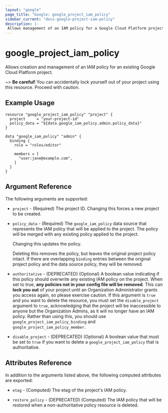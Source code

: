 ```yaml
---
layout: "google"
page_title: "Google: google_project_iam_policy"
sidebar_current: "docs-google-project-iam-policy"
description: |-
 Allows management of an IAM policy for a Google Cloud Platform project.
---
```


# google\_project\_iam\_policy

Allows creation and management of an IAM policy for an existing Google Cloud
Platform project.

~> **Be careful!** You can accidentally lock yourself out of your project
   using this resource. Proceed with caution.

## Example Usage

```hcl
resource "google_project_iam_policy" "project" {
  project     = "your-project-id"
  policy_data = "${data.google_iam_policy.admin.policy_data}"
}

data "google_iam_policy" "admin" {
  binding {
    role = "roles/editor"

    members = [
      "user:jane@example.com",
    ]
  }
}
```

## Argument Reference

The following arguments are supported:

* `project` - (Required) The project ID.
    Changing this forces a new project to be created.

* `policy_data` - (Required) The `google_iam_policy` data source that represents
    the IAM policy that will be applied to the project. The policy will be
    merged with any existing policy applied to the project.

    Changing this updates the policy.

    Deleting this removes the policy, but leaves the original project policy
    intact. If there are overlapping `binding` entries between the original
    project policy and the data source policy, they will be removed.

* `authoritative` - (DEPRECATED) (Optional) A boolean value indicating if this policy
    should overwrite any existing IAM policy on the project. When set to true,
    **any policies not in your config file will be removed**. This can **lock
    you out** of your project until an Organization Administrator grants you
    access again, so please exercise caution. If this argument is `true` and you
    want to delete the resource, you must set the `disable_project` argument to
    `true`, acknowledging that the project will be inaccessible to anyone but the
    Organization Admins, as it will no longer have an IAM policy. Rather than using
    this, you should use `google_project_iam_policy_binding` and
    `google_project_iam_policy_member`.

* `disable_project` - (DEPRECATED) (Optional) A boolean value that must be set to `true`
    if you want to delete a `google_project_iam_policy` that is authoritative.

## Attributes Reference

In addition to the arguments listed above, the following computed attributes are
exported:

* `etag` - (Computed) The etag of the project's IAM policy.

* `restore_policy` - (DEPRECATED) (Computed) The IAM policy that will be restored when a
    non-authoritative policy resource is deleted.
